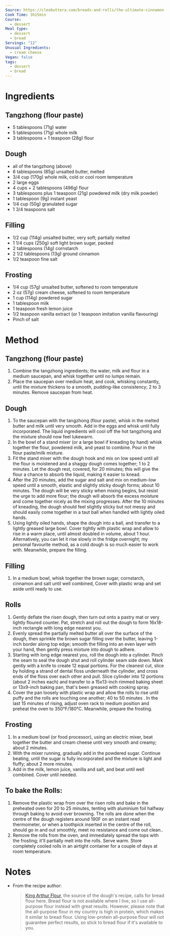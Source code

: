 ```yaml
---
Source: https://cleobuttera.com/breads-and-rolls/the-ultimate-cinnamon-rolls/#recipe
Cook Time: 3h15min
Course:
  - dessert
Meal type:
  - dessert
  - bread
Servings: "12"
Unusual Ingredients:
  - cream cheese
Vegan: false
tags:
  - dessert
  - bread
---
```

# Ingredients

## Tangzhong (flour paste)

- 5 tablespoons (71g) water
- 5 tablespoons (71g) whole milk
- 3 tablespoons + 1 teaspoon (28g) flour

## Dough

- all of the tangzhong (above)
- 6 tablespoons (85g) unsalted butter, melted
- 3/4 cup (170g) whole milk, cold or cool room temperature
- 2 large eggs
- 4 cups + 2 tablespoons (496g) flour
- 3 tablespoons plus 1 teaspoon (21g) powdered milk (dry milk powder)
- 1 tablespoon (9g) instant yeast
- 1/4 cup (50g) granulated sugar
- 1 3/4 teaspoons salt

## Filling

- 1/2 cup (114g) unsalted butter, very soft; partially melted
- 1 1/4 cups (250g) soft light brown sugar, packed
- 2 tablespoons (14g) cornstarch
- 2 1/2 tablespoons (13g) ground cinnamon
- 1/2 teaspoon fine salt

## Frosting

- 1/4 cup (57g) unsalted butter, softened to room temperature
- 2 oz (57g) cream cheese, softened to room temperature
- 1 cup (114g) powdered sugar
- 1 tablespoon milk
- 1 teaspoon fresh lemon juice
- 1/2 teaspoon vanilla extract (or 1 teaspoon imitation vanilla flavouring)
- Pinch of salt

# Method

## Tangzhong (flour paste)

1. Combine the tangzhong ingredients; the water, milk and flour in a medium saucepan, and whisk together until no lumps remain.
2. Place the saucepan over medium heat, and cook, whisking constantly, until the mixture thickens to a smooth, pudding-like consistency; 2 to 3 minutes. Remove saucepan from heat.

## Dough

1. To the saucepan with the tangzhong (flour paste), whisk in the melted butter and milk until very smooth. Add in the eggs and whisk until fully incorporated. The liquid ingredients will cool off the hot tangzhong and the mixture should now feel lukewarm.
2. In the bowl of a stand mixer (or a large bowl if kneading by hand) whisk together the flour, powdered milk, and yeast to combine. Pour in the flour paste/milk mixture.
3. Fit the stand mixer with the dough hook and mix on low speed until all the flour is moistened and a shaggy dough comes together; 1 to 2 minutes. Let the dough rest, covered, for 20 minutes; this will give the flour a chance to absorb the liquid, making it easier to knead.
4. After the 20 minutes, add the sugar and salt and mix on medium-low speed until a smooth, elastic and slightly sticky dough forms; about 10 minutes. The dough will be very sticky when mixing begins, but resist the urge to add more flour; the dough will absorb the excess moisture and come together nicely as the mixing progresses. After the 10 minutes of kneading, the dough should feel slightly sticky but not messy and should easily come together in a taut ball when handled with lightly oiled hands. 
5. Using lightly oiled hands, shape the dough into a ball, and transfer to a lightly greased large bowl. Cover tightly with plastic wrap and allow to rise in a warm place, until almost doubled in volume, about 1 hour. Alternatively, you can let it rise slowly in the fridge overnight; my personal favourite method, as a cold dough is so much easier to work with. Meanwhile, prepare the filling.

## Filling

1. In a medium bowl, whisk together the brown sugar, cornstarch, cinnamon and salt until well combined, Cover with plastic wrap and set aside until ready to use.

## Rolls

1. Gently deflate the risen dough, then turn out onto a pastry mat or very lightly floured counter. Pat, stretch and roll out the dough to form 16x18-inch rectangle with long edge nearest you.
2. Evenly spread the partially melted butter all over the surface of the dough, then sprinkle the brown sugar filling over the butter, leaving 1-inch border along top edge; smooth the filling into an even layer with your hand, then gently press mixture into dough to adhere.
3. Starting with long edge nearest you, roll the dough into a cylinder. Pinch the seam to seal the dough shut and roll cylinder seam side down. Mark gently with a knife to create 12 equal portions. For the cleanest cut, slice by holding a strand of dental floss underneath the cylinder, and cross ends of the floss over each other and pull. Slice cylinder into 12 portions (about 2 inches each) and transfer to a 15x13-inch rimmed baking sheet or 13x9-inch baking pan, that's been greased with cooking spray.
4. Cover the pan loosely with plastic wrap and allow the rolls to rise until puffy and the rolls are touching one another; 40 to 50 minutes . In the last 15 minutes of rising, adjust oven rack to medium position and preheat the oven to 350°F/180°C. Meanwhile, prepare the frosting.

## Frosting

1. In a medium bowl (or food processor), using an electric mixer, beat together the butter and cream cheese until very smooth and creamy; about 2 minutes.
2. With the mixer running, gradually add in the powdered sugar. Continue beating, until the sugar is fully incorporated and the mixture is light and fluffy; about 2 more minutes.
3. Add in the milk, lemon juice, vanilla and salt, and beat until well combined. Cover until needed.

## To bake the Rolls:

1. Remove the plastic wrap from over the risen rolls and bake in the preheated oven for 20 to 25 minutes, tenting with aluminium foil halfway through baking to avoid over browning. The rolls are done when the centre of the dough registers around 190F on an instant read thermometer, or when a toothpick inserted in the centre of the roll, should go in and out smoothly, meet no resistance and come out clean..
2. Remove the rolls from the oven, and immediately spread the tops with the frosting; it'll partially melt into the rolls. Serve warm. Store completely cooled rolls in an airtight container for a couple of days at room temperature.

# Notes

- From the recipe author:
  
  > [King Arthur Flour](https://www.kingarthurflour.com/recipes/soft-cinnamon-rolls-recipe#reviews), the source of the dough's recipe, calls for bread flour here. Bread flour is not available where I live, so I use all-purpose flour instead with great results. However, please note that the all-purpose flour in my country is high in protein, which makes it similar to bread flour. Using low-protein all-purpose flour will not guarantee perfect results, so stick to bread flour if it's available to you.
